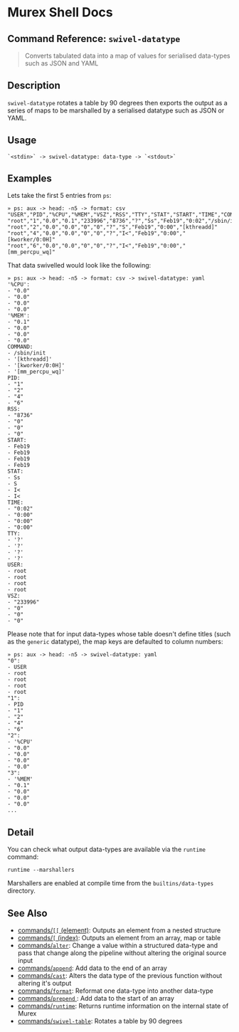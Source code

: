 # Murex Shell Docs

## Command Reference: `swivel-datatype`

> Converts tabulated data into a map of values for serialised data-types such as JSON and YAML

## Description

`swivel-datatype` rotates a table by 90 degrees then exports the output as a
series of maps to be marshalled by a serialised datatype such as JSON or YAML.

## Usage

    `<stdin>` -> swivel-datatype: data-type -> `<stdout>`

## Examples

Lets take the first 5 entries from `ps`:

    » ps: aux -> head: -n5 -> format: csv
    "USER","PID","%CPU","%MEM","VSZ","RSS","TTY","STAT","START","TIME","COMMAND"
    "root","1","0.0","0.1","233996","8736","?","Ss","Feb19","0:02","/sbin/init"
    "root","2","0.0","0.0","0","0","?","S","Feb19","0:00","[kthreadd]"
    "root","4","0.0","0.0","0","0","?","I<","Feb19","0:00","[kworker/0:0H]"
    "root","6","0.0","0.0","0","0","?","I<","Feb19","0:00","[mm_percpu_wq]"

That data swivelled would look like the following:

    » ps: aux -> head: -n5 -> format: csv -> swivel-datatype: yaml
    '%CPU':
    - "0.0"
    - "0.0"
    - "0.0"
    - "0.0"
    '%MEM':
    - "0.1"
    - "0.0"
    - "0.0"
    - "0.0"
    COMMAND:
    - /sbin/init
    - '[kthreadd]'
    - '[kworker/0:0H]'
    - '[mm_percpu_wq]'
    PID:
    - "1"
    - "2"
    - "4"
    - "6"
    RSS:
    - "8736"
    - "0"
    - "0"
    - "0"
    START:
    - Feb19
    - Feb19
    - Feb19
    - Feb19
    STAT:
    - Ss
    - S
    - I<
    - I<
    TIME:
    - "0:02"
    - "0:00"
    - "0:00"
    - "0:00"
    TTY:
    - '?'
    - '?'
    - '?'
    - '?'
    USER:
    - root
    - root
    - root
    - root
    VSZ:
    - "233996"
    - "0"
    - "0"
    - "0"

Please note that for input data-types whose table doesn't define titles (such as
the `generic` datatype), the map keys are defaulted to column numbers:

    » ps: aux -> head: -n5 -> swivel-datatype: yaml
    "0":
    - USER
    - root
    - root
    - root
    - root
    "1":
    - PID
    - "1"
    - "2"
    - "4"
    - "6"
    "2":
    - '%CPU'
    - "0.0"
    - "0.0"
    - "0.0"
    - "0.0"
    "3":
    - '%MEM'
    - "0.1"
    - "0.0"
    - "0.0"
    - "0.0"
    ...

## Detail

You can check what output data-types are available via the `runtime` command:

    runtime --marshallers

Marshallers are enabled at compile time from the `builtins/data-types` directory.

## See Also

- [commands/`[[` (element)](./element.md):
  Outputs an element from a nested structure
- [commands/`[` (index)](./index.md):
  Outputs an element from an array, map or table
- [commands/`alter`](./alter.md):
  Change a value within a structured data-type and pass that change along the pipeline without altering the original source input
- [commands/`append`](./append.md):
  Add data to the end of an array
- [commands/`cast`](./cast.md):
  Alters the data type of the previous function without altering it's output
- [commands/`format`](./format.md):
  Reformat one data-type into another data-type
- [commands/`prepend` ](./prepend.md):
  Add data to the start of an array
- [commands/`runtime`](./runtime.md):
  Returns runtime information on the internal state of Murex
- [commands/`swivel-table`](./swivel-table.md):
  Rotates a table by 90 degrees
